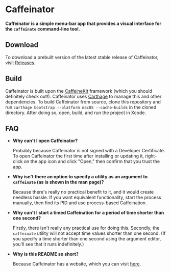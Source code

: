 # Caffeinator

**Caffeinator is a simple menu-bar app that provides a visual interface for the `caffeinate` command-line tool.**

## Download

To download a prebuilt version of the latest stable release of Caffeinator, visit [Releases](https://www.github.com/aaplmath/Caffeinator/releases).

## Build

Caffeinator is built upon the [CaffeineKit](https://github.com/aaplmath/CaffeineKit) framework (which you should definitely check out!). Caffeinator uses [Carthage](https://github.com/Carthage/Carthage) to manage this and other dependencies. To build Caffeinator from source, clone this repository and run `carthage bootstrap --platform macOS --cache-builds` in the cloned directory. After doing so, open, build, and run the project in Xcode.

## FAQ

* **Why can't I open Caffeinator?**

  Probably because Caffeinator is not signed with a Developer Certificate. To open Caffeinator the first time after installing or updating it, right-click on the app icon and click "Open," then confirm that you trust the app.

* **Why isn't there an option to specify a utility as an argument to `caffeinate` (as is shown in the man page)?**

  Because there's really no practical benefit to it, and it would create needless hassle. If you want equivalent functionality, start the process manually, then find its PID and use process-based Caffeination.

* **Why can't I start a timed Caffeination for a period of time shorter than one second?**

  Firstly, there isn't really any practical use for doing this. Secondly, the `caffeinate` utility will not accept time values shorter than one second. (If you specify a time shorter than one second using the argument editor, you'll see that it runs indefinitely.)

* **Why is this README so short?**

  Because Caffeinator has a website, which you can visit [here](https://aaplmath.github.io/Caffeinator).
